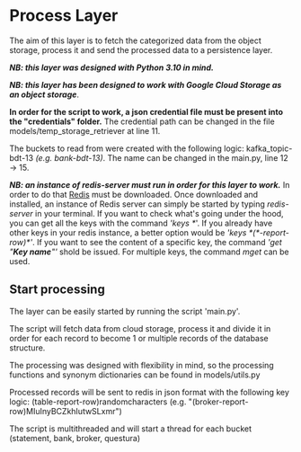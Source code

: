 # Process Layer

The aim of this layer is to fetch the categorized data from the object storage, process it and send the processed data to a persistence layer.

***NB: this layer was designed with Python 3.10 in mind.***

***NB: this layer has been designed to work with Google Cloud Storage as an object storage***.

**In order for the script to work, a json credential file must be present into the "credentials" folder.**
The credential path can be changed in the file models/temp_storage_retriever at line 11.

The buckets to read from were created with the following logic: kafka_topic-bdt-13 *(e.g. bank-bdt-13)*.  The name can be changed in the main.py, line 12 -> 15.

***NB: an instance of redis-server must run in order for this layer to work.*** In order to do that [Redis](https://redis.io/download/) must be downloaded.
Once downloaded and installed, an instance of Redis server can simply be started by typing *redis-server* in your terminal.
If you want to check what's going under the hood, you can get all the keys with the command _'keys \*_'. If you already have other keys in your redis instance, a better
option would be _'keys \*(\*-report-row)\*'_. If you want to see the content of a specific key, the command _'get "**Key name**"'_ shold be issued. For multiple keys, the command _mget_
can be used. 

## Start processing

The layer can be easily started by running the script 'main.py'.

The script will fetch data from cloud storage, process it and divide it in order for each record to become 1 or multiple records of the database structure.

The processing was designed with flexibility in mind, so the processing functions and synonym dictionaries can be found in models/utils.py

Processed records will be sent to redis in json format with the following key logic: (table-report-row)randomcharacters (e.g. "(broker-report-row)MIuInyBCZkhIutwSLxmr")

The script is multithreaded and will start a thread for each bucket (statement, bank, broker, questura)
